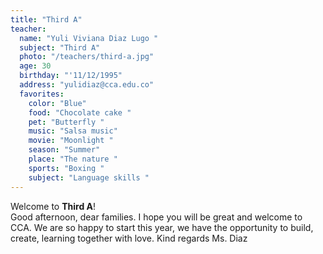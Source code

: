 ```yaml
---
title: "Third A"
teacher:
  name: "Yuli Viviana Diaz Lugo "
  subject: "Third A"
  photo: "/teachers/third-a.jpg"
  age: 30
  birthday: "'11/12/1995"
  address: "yulidiaz@cca.edu.co"
  favorites:
    color: "Blue"
    food: "Chocolate cake "
    pet: "Butterfly "
    music: "Salsa music"
    movie: "Moonlight "
    season: "Summer"
    place: "The nature "
    sports: "Boxing "
    subject: "Language skills "
---
```


Welcome to **Third A**!  
Good afternoon, dear families.  I hope you will be great and welcome to CCA. We are  so happy to start this year, we have the opportunity  to build, create, learning together with love. Kind regards Ms. Diaz
